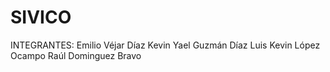 # SIVICO

INTEGRANTES:
Emilio Véjar Díaz
Kevin Yael Guzmán Díaz
Luis Kevin López Ocampo
Raúl Dominguez Bravo
